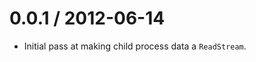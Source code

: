 
0.0.1 / 2012-06-14
==================

  * Initial pass at making child process data a `ReadStream`.
